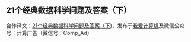 ## 21个经典数据科学问题及答案（下） ##

合作译文：[21个经典数据科学问题及答案（下)](https://mp.weixin.qq.com/s/pagVZGnSewAlsM6KXTvmAg)，发布于[我爱计算机](http://www.52cs.org)及微信公众号：计算广告（微信号：Comp_Ad）
